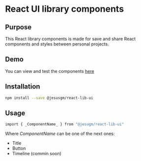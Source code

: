 # **React UI library components**

## Purpose

This React library components is made for save and share React components and
styles between personal projects.

## Demo
You can view and test the components [here](https://jesusgm.github.io/react-lib-ui/)

## Installation

```bash
npm install --save @jesusgm/react-lib-ui
```

## Usage

```bash
import { _ComponentName_ } from "@jesugm/react-lib-ui"
```

Where _ComponentName_ can be one of the next ones:
* Title
* Button
* Timeline (commin soon)
